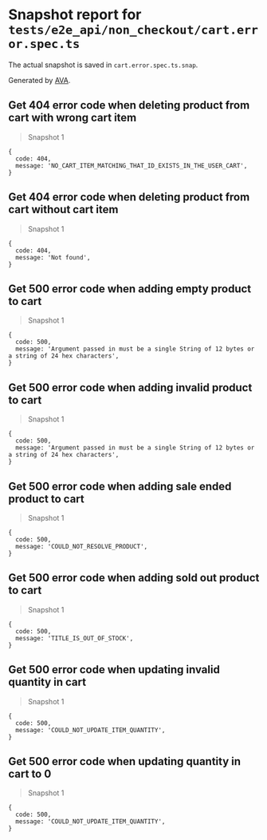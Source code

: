 # Snapshot report for `tests/e2e_api/non_checkout/cart.error.spec.ts`

The actual snapshot is saved in `cart.error.spec.ts.snap`.

Generated by [AVA](https://ava.li).

## Get 404 error code when deleting product from cart with wrong cart item

> Snapshot 1

    {
      code: 404,
      message: 'NO_CART_ITEM_MATCHING_THAT_ID_EXISTS_IN_THE_USER_CART',
    }

## Get 404 error code when deleting product from cart without cart item

> Snapshot 1

    {
      code: 404,
      message: 'Not found',
    }

## Get 500 error code when adding empty product to cart

> Snapshot 1

    {
      code: 500,
      message: 'Argument passed in must be a single String of 12 bytes or a string of 24 hex characters',
    }

## Get 500 error code when adding invalid product to cart

> Snapshot 1

    {
      code: 500,
      message: 'Argument passed in must be a single String of 12 bytes or a string of 24 hex characters',
    }

## Get 500 error code when adding sale ended product to cart

> Snapshot 1

    {
      code: 500,
      message: 'COULD_NOT_RESOLVE_PRODUCT',
    }

## Get 500 error code when adding sold out product to cart

> Snapshot 1

    {
      code: 500,
      message: 'TITLE_IS_OUT_OF_STOCK',
    }

## Get 500 error code when updating invalid quantity in cart

> Snapshot 1

    {
      code: 500,
      message: 'COULD_NOT_UPDATE_ITEM_QUANTITY',
    }

## Get 500 error code when updating quantity in cart to 0

> Snapshot 1

    {
      code: 500,
      message: 'COULD_NOT_UPDATE_ITEM_QUANTITY',
    }
